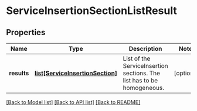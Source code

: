 # ServiceInsertionSectionListResult

## Properties
Name | Type | Description | Notes
------------ | ------------- | ------------- | -------------
**results** | [**list[ServiceInsertionSection]**](ServiceInsertionSection.md) | List of the ServiceInsertion sections. The list has to be homogeneous. | [optional] 

[[Back to Model list]](../README.md#documentation-for-models) [[Back to API list]](../README.md#documentation-for-api-endpoints) [[Back to README]](../README.md)

